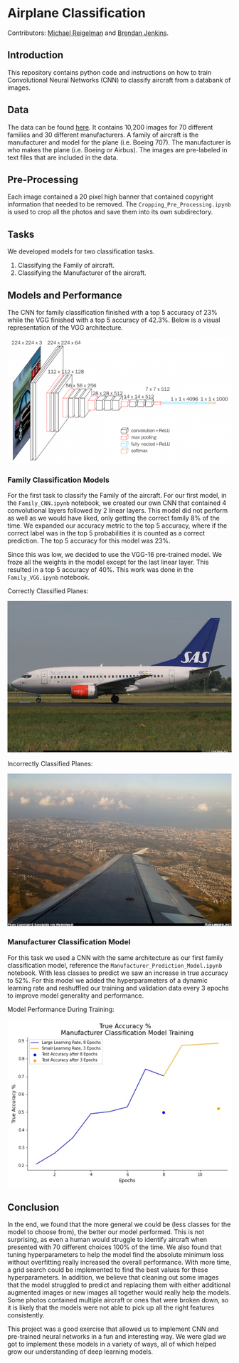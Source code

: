 # Airplane Classification

Contributors: [Michael Reigelman](https://github.com/mtreigelman) and [Brendan Jenkins](https://github.com/BrendanJenkins).

## Introduction

This repository contains python code and instructions on how to train Convolutional Neural Networks (CNN) to classify aircraft from a databank of images.

## Data

The data can be found [here](https://paperswithcode.com/dataset/fgvc-aircraft-1). It contains 10,200 images for 70 different families and 30 different manufacturers. A family of aircraft is the manufacturer and model for the plane (i.e. Boeing 707). The manufacturer is who makes the plane (i.e. Boeing or Airbus). The images are pre-labeled in text files that are included in the data.

## Pre-Processing

Each image contained a 20 pixel high banner that contained copyright information that needed to be removed. The `Cropping_Pre_Processing.ipynb` is used to crop all the photos and save them into its own subdirectory.

## Tasks

We developed models for two classification tasks.

  1. Classifying the Family of aircraft.
  2. Classifying the Manufacturer of the aircraft.

## Models and Performance

The CNN for family classification finished with a top 5 accuracy of 23% while the VGG finished with a top 5 accuracy of 42.3%. Below is a visual representation of the VGG architecture.

![](https://github.com/BrendanJenkins/airplane_classification/blob/main/images/vgg-16.png)

### Family Classification Models

For the first task to classify the Family of the aircraft. For our first model, in the `Family_CNN.ipynb` notebook, we created our own CNN that contained 4 convolutional layers followed by 2 linear layers. This model did not perform as well as we would have liked, only getting the correct family 8% of the time. We expanded our accuracy metric to the top 5 accuracy, where if the correct label was in the top 5 probabilities it is counted as a correct prediction. The top 5 accuracy for this model was 23%.

Since this was low, we decided to use the VGG-16 pre-trained model. We froze all the weights in the model except for the last linear layer. This resulted in a top 5 accuracy of 40%. This work was done in the `Family_VGG.ipynb` notebook.

Correctly Classified Planes:

![](https://github.com/BrendanJenkins/airplane_classification/blob/main/images/good/1129244.jpg)


Incorrectly Classified Planes:

![](https://github.com/BrendanJenkins/airplane_classification/blob/main/images/bad/0676942.jpg)

### Manufacturer Classification Model

For this task we used a CNN with the same architecture as our first family classification model, reference the `Manufacturer_Prediction_Model.ipynb` notebook. With less classes to predict we saw an increase in true accuracy to 52%. For this model we added the hyperparameters of a dynamic learning rate and reshuffled our training and validation data every 3 epochs to improve model generality and performance.

Model Performance During Training:

![](https://github.com/BrendanJenkins/airplane_classification/blob/main/images/manufacturer_model_performance.jpg)

## Conclusion

In the end, we found that the more general we could be (less classes for the model to choose from), the better our model performed. This is not surprising, as even a human would struggle to identify aircraft when presented with 70 different choices 100% of the time. We also found that tuning hyperparameters to help the model find the absolute minimum loss without overfitting really increased the overall performance. With more time, a grid search could be implemented to find the best values for these hyperparameters. In addition, we believe that cleaning out some images that the model struggled to predict and replacing them with either additional augmented images or new images all together would really help the models. Some photos contained multiple aircraft or ones that were broken down, so it is likely that the models were not able to pick up all the right features consistently.

This project was a good exercise that allowed us to implement CNN and pre-trained neural networks in a fun and interesting way. We were glad we got to implement these models in a variety of ways, all of which helped grow our understanding of deep learning models.
